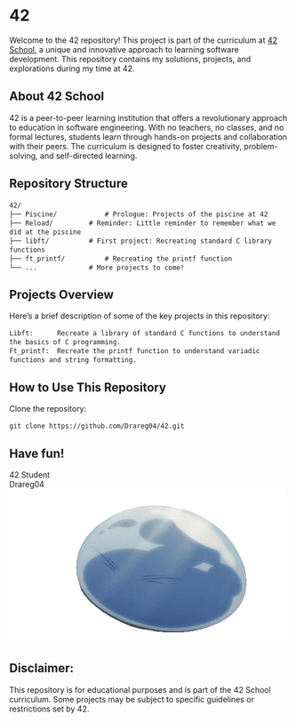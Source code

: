 # 42

Welcome to the 42 repository! This project is part of the curriculum at [42 School](https://42.fr/en/homepage/), a unique and innovative approach to learning software development. This repository contains my solutions, projects, and explorations during my time at 42.

## About 42 School

42 is a peer-to-peer learning institution that offers a revolutionary approach to education in software engineering. With no teachers, no classes, and no formal lectures, students learn through hands-on projects and collaboration with their peers. The curriculum is designed to foster creativity, problem-solving, and self-directed learning.

## Repository Structure

	42/  
	├── Piscine/			# Prologue: Projects of the piscine at 42  
	├── Reload/			# Reminder: Little reminder to remember what we did at the piscine  
	├── libft/			# First project: Recreating standard C library functions  
	├── ft_printf/			# Recreating the printf function  
	└── ...				# More projects to come!  

## Projects Overview    

Here’s a brief description of some of the key projects in this repository:   

	Libft:		Recreate a library of standard C functions to understand the basics of C programming.   
	Ft_printf:	Recreate the printf function to understand variadic functions and string formatting.   
 
## How to Use This Repository 
Clone the repository:
 
	git clone https://github.com/Drareg04/42.git

## Have fun! 

42 Student    
Drareg04    
![Slimey thumbs up](src/slimeThumbUp.gif)
## Disclaimer:
This repository is for educational purposes and is part of the 42 School curriculum. Some projects may be subject to specific guidelines or restrictions set by 42.
